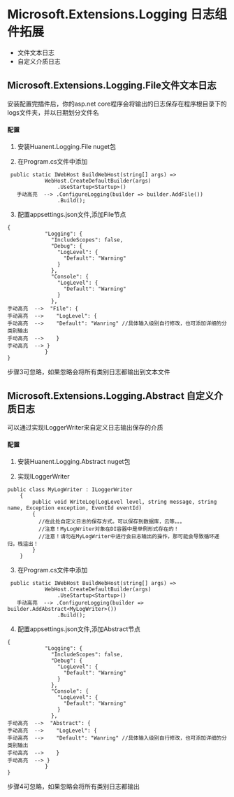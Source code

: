 # Microsoft.Extensions.Logging 日志组件拓展
- 文件文本日志
- 自定义介质日志
## Microsoft.Extensions.Logging.File文件文本日志
安装配置完插件后，你的asp.net core程序会将输出的日志保存在程序根目录下的logs文件夹，并以日期划分文件名
#### 配置
1. 安装Huanent.Logging.File nuget包

2. 在Program.cs文件中添加
```
 public static IWebHost BuildWebHost(string[] args) =>
            WebHost.CreateDefaultBuilder(args)
                .UseStartup<Startup>()
   手动高亮  --> .ConfigureLogging(builder => builder.AddFile()) 
                .Build();
```
3. 配置appsettings.json文件,添加File节点
```
{
            "Logging": {
              "IncludeScopes": false,
              "Debug": {
                "LogLevel": {
                  "Default": "Warning"
                }
              },
              "Console": {
                "LogLevel": {
                  "Default": "Warning"
                }
              },
手动高亮  -->  "File": {
手动高亮  -->    "LogLevel": {
手动高亮  -->    "Default": "Wanring" //具体输入级别自行修改，也可添加详细的分类别输出
手动高亮  -->    }
手动高亮  --> }
            }
}
```
步骤3可忽略，如果忽略会将所有类别日志都输出到文本文件

## Microsoft.Extensions.Logging.Abstract 自定义介质日志
可以通过实现ILoggerWriter来自定义日志输出保存的介质
#### 配置

1. 安装Huanent.Logging.Abstract nuget包

2. 实现ILoggerWriter
```
public class MyLogWriter : ILoggerWriter
    {
        public void WriteLog(LogLevel level, string message, string name, Exception exception, EventId eventId)
        {
          //在此处自定义日志的保存方式。可以保存到数据库，云等。。。
          //注意！MyLogWriter对象在DI容器中是单例形式存在的！
          //注意！请勿在MyLogWriter中进行会日志输出的操作，那可能会导致循环递归，栈溢出！
        }
    }
```
3. 在Program.cs文件中添加
```
 public static IWebHost BuildWebHost(string[] args) =>
            WebHost.CreateDefaultBuilder(args)
                .UseStartup<Startup>()
   手动高亮  --> .ConfigureLogging(builder => builder.AddAbstract<MyLogWriter>()) 
                .Build();
```
4. 配置appsettings.json文件,添加Abstract节点
```
{
            "Logging": {
              "IncludeScopes": false,
              "Debug": {
                "LogLevel": {
                  "Default": "Warning"
                }
              },
              "Console": {
                "LogLevel": {
                  "Default": "Warning"
                }
              },
手动高亮  -->  "Abstract": {
手动高亮  -->    "LogLevel": {
手动高亮  -->    "Default": "Wanring" //具体输入级别自行修改，也可添加详细的分类别输出
手动高亮  -->    }
手动高亮  --> }
            }
}
```
步骤4可忽略，如果忽略会将所有类别日志都输出
